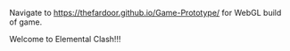 Navigate to https://thefardoor.github.io/Game-Prototype/ for WebGL build of game.

Welcome to Elemental Clash!!!
